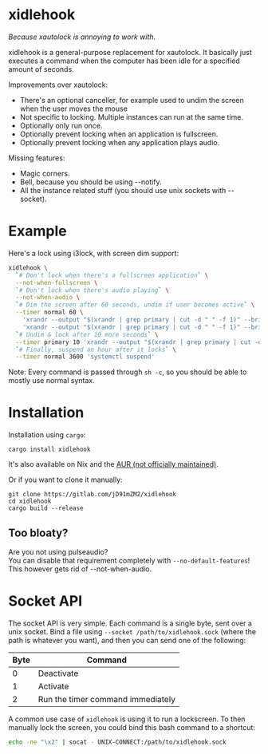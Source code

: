 # xidlehook

*Because xautolock is annoying to work with.*

xidlehook is a general-purpose replacement for xautolock. It basically just
executes a command when the computer has been idle for a specified amount of
seconds.

Improvements over xautolock:
 - There's an optional canceller, for example used to undim the screen when the
   user moves the mouse
 - Not specific to locking. Multiple instances can run at the same time.
 - Optionally only run once.
 - Optionally prevent locking when an application is fullscreen.
 - Optionally prevent locking when any application plays audio.

Missing features:
 - Magic corners.
 - Bell, because you should be using --notify.
 - All the instance related stuff (you should use unix sockets with --socket).

# Example

Here's a lock using i3lock, with screen dim support:

```Bash
xidlehook \
  `# Don't lock when there's a fullscreen application` \
  --not-when-fullscreen \
  `# Don't lock when there's audio playing` \
  --not-when-audio \
  `# Dim the screen after 60 seconds, undim if user becomes active` \
  --timer normal 60 \
    'xrandr --output "$(xrandr | grep primary | cut -d " " -f 1)" --brightness .1'  \
    'xrandr --output "$(xrandr | grep primary | cut -d " " -f 1)" --brightness 1' \
  `# Undim & lock after 10 more seconds` \
  --timer primary 10 'xrandr --output "$(xrandr | grep primary | cut -d " " -f 1)" --brightness 1; i3lock' "" \
  `# Finally, suspend an hour after it locks` \
  --timer normal 3600 'systemctl suspend'
```

Note: Every command is passed through `sh -c`, so you should be able to mostly use normal syntax.

# Installation

Installation using `cargo`:

```
cargo install xidlehook
```

It's also available on Nix and the [AUR (not officially maintained)](https://aur.archlinux.org/packages/xidlehook/).

Or if you want to clone it manually:

```
git clone https://gitlab.com/jD91mZM2/xidlehook
cd xidlehook
cargo build --release
```

## Too bloaty?

Are you not using pulseaudio?  
You can disable that requirement completely with `--no-default-features`!  
This however gets rid of --not-when-audio.

# Socket API

The socket API is very simple. Each command is a single byte, sent over a unix
socket. Bind a file using `--socket /path/to/xidlehook.sock` (where the path is
whatever you want), and then you can send one of the following:

| Byte | Command                           |
| ---  | ---                               |
| 0    | Deactivate                        |
| 1    | Activate                          |
| 2    | Run the timer command immediately |

A common use case of `xidlehook` is using it to run a lockscreen. To then
manually lock the screen, you could bind this bash command to a shortcut:

```Bash
echo -ne "\x2" | socat - UNIX-CONNECT:/path/to/xidlehook.sock
```
